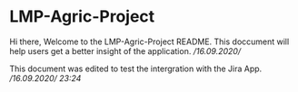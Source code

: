 # LMP-Agric-Project

Hi there, 
Welcome to the LMP-Agric-Project README. This doccument will help users get a better insight of the application. */16.09.2020/*

This document was edited to test the intergration with the Jira App. */16.09.2020/  23:24* 
